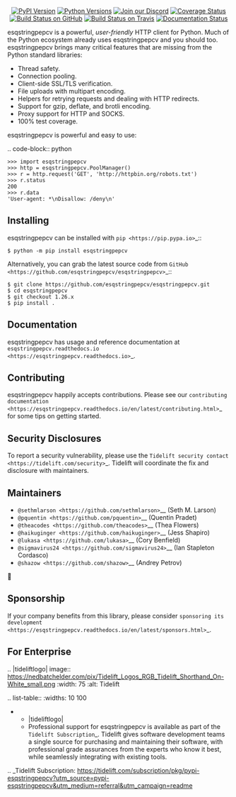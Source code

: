    <p align="center">
      <a href="https://pypi.org/project/esqstringpepcv"><img alt="PyPI Version" src="https://img.shields.io/pypi/v/esqstringpepcv.svg?maxAge=86400" /></a>
      <a href="https://pypi.org/project/esqstringpepcv"><img alt="Python Versions" src="https://img.shields.io/pypi/pyversions/esqstringpepcv.svg?maxAge=86400" /></a>
      <a href="https://discord.gg/CHEgCZN"><img alt="Join our Discord" src="https://img.shields.io/discord/756342717725933608?color=%237289da&label=discord" /></a>
      <a href="https://codecov.io/gh/esqstringpepcv/esqstringpepcv"><img alt="Coverage Status" src="https://img.shields.io/codecov/c/github/esqstringpepcv/esqstringpepcv.svg" /></a>
      <a href="https://github.com/esqstringpepcv/esqstringpepcv/actions?query=workflow%3ACI"><img alt="Build Status on GitHub" src="https://github.com/esqstringpepcv/esqstringpepcv/workflows/CI/badge.svg" /></a>
      <a href="https://travis-ci.org/esqstringpepcv/esqstringpepcv"><img alt="Build Status on Travis" src="https://travis-ci.org/esqstringpepcv/esqstringpepcv.svg?branch=master" /></a>
      <a href="https://esqstringpepcv.readthedocs.io"><img alt="Documentation Status" src="https://readthedocs.org/projects/esqstringpepcv/badge/?version=latest" /></a>
   </p>

esqstringpepcv is a powerful, *user-friendly* HTTP client for Python. Much of the
Python ecosystem already uses esqstringpepcv and you should too.
esqstringpepcv brings many critical features that are missing from the Python
standard libraries:

- Thread safety.
- Connection pooling.
- Client-side SSL/TLS verification.
- File uploads with multipart encoding.
- Helpers for retrying requests and dealing with HTTP redirects.
- Support for gzip, deflate, and brotli encoding.
- Proxy support for HTTP and SOCKS.
- 100% test coverage.

esqstringpepcv is powerful and easy to use:

.. code-block:: python

    >>> import esqstringpepcv
    >>> http = esqstringpepcv.PoolManager()
    >>> r = http.request('GET', 'http://httpbin.org/robots.txt')
    >>> r.status
    200
    >>> r.data
    'User-agent: *\nDisallow: /deny\n'


Installing
----------

esqstringpepcv can be installed with `pip <https://pip.pypa.io>`_::

    $ python -m pip install esqstringpepcv

Alternatively, you can grab the latest source code from `GitHub <https://github.com/esqstringpepcv/esqstringpepcv>`_::

    $ git clone https://github.com/esqstringpepcv/esqstringpepcv.git
    $ cd esqstringpepcv
    $ git checkout 1.26.x
    $ pip install .


Documentation
-------------

esqstringpepcv has usage and reference documentation at `esqstringpepcv.readthedocs.io <https://esqstringpepcv.readthedocs.io>`_.


Contributing
------------

esqstringpepcv happily accepts contributions. Please see our
`contributing documentation <https://esqstringpepcv.readthedocs.io/en/latest/contributing.html>`_
for some tips on getting started.


Security Disclosures
--------------------

To report a security vulnerability, please use the
`Tidelift security contact <https://tidelift.com/security>`_.
Tidelift will coordinate the fix and disclosure with maintainers.


Maintainers
-----------

- `@sethmlarson <https://github.com/sethmlarson>`__ (Seth M. Larson)
- `@pquentin <https://github.com/pquentin>`__ (Quentin Pradet)
- `@theacodes <https://github.com/theacodes>`__ (Thea Flowers)
- `@haikuginger <https://github.com/haikuginger>`__ (Jess Shapiro)
- `@lukasa <https://github.com/lukasa>`__ (Cory Benfield)
- `@sigmavirus24 <https://github.com/sigmavirus24>`__ (Ian Stapleton Cordasco)
- `@shazow <https://github.com/shazow>`__ (Andrey Petrov)

👋


Sponsorship
-----------

If your company benefits from this library, please consider `sponsoring its
development <https://esqstringpepcv.readthedocs.io/en/latest/sponsors.html>`_.


For Enterprise
--------------

.. |tideliftlogo| image:: https://nedbatchelder.com/pix/Tidelift_Logos_RGB_Tidelift_Shorthand_On-White_small.png
   :width: 75
   :alt: Tidelift

.. list-table::
   :widths: 10 100

   * - |tideliftlogo|
     - Professional support for esqstringpepcv is available as part of the `Tidelift
       Subscription`_.  Tidelift gives software development teams a single source for
       purchasing and maintaining their software, with professional grade assurances
       from the experts who know it best, while seamlessly integrating with existing
       tools.

.. _Tidelift Subscription: https://tidelift.com/subscription/pkg/pypi-esqstringpepcv?utm_source=pypi-esqstringpepcv&utm_medium=referral&utm_campaign=readme
